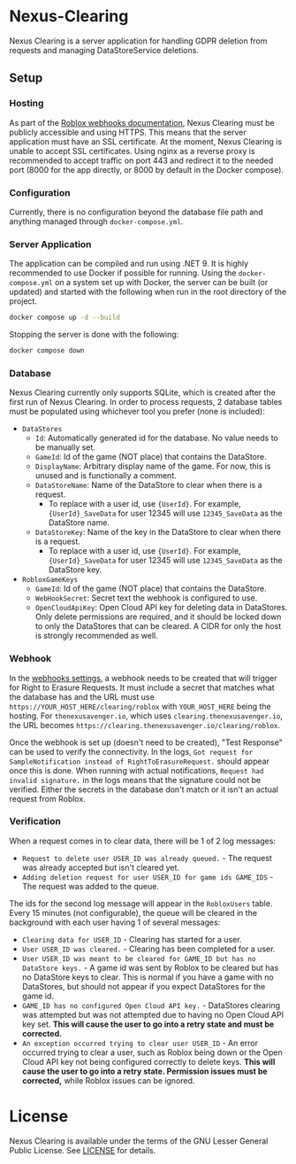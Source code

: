 # Nexus-Clearing
Nexus Clearing is a server application for handling GDPR deletion
from requests and managing DataStoreService deletions.

## Setup
### Hosting
As part of the [Roblox webhooks documentation](https://create.roblox.com/docs/reference/cloud/webhook-notifications#setting-up-webhook-urls),
Nexus Clearing must be publicly accessible and using HTTPS. This means
that the server application must have an SSL certificate. At the moment,
Nexus Clearing is unable to accept SSL certificates. Using nginx as
a reverse proxy is recommended to accept traffic on port 443 and
redirect it to the needed port (8000 for the app directly, or 8000 by
default in the Docker compose).

### Configuration
Currently, there is no configuration beyond the database file path
and anything managed through `docker-compose.yml`.

### Server Application
The application can be compiled and run using .NET 9. It is highly
recommended to use Docker if possible for running. Using the
`docker-compose.yml` on a system set up with Docker, the server can
be built (or updated) and started with the following when run in the
root directory of the project.

```bash
docker compose up -d --build
```

Stopping the server is done with the following:
```bash
docker compose down
```

### Database
Nexus Clearing currently only supports SQLite, which is created after
the first run of Nexus Clearing. In order to process requests, 2 database
tables must be populated using whichever tool you prefer (none is included):
- `DataStores`
  - `Id`: Automatically generated id for the database. No value needs to be
    manually set.
  - `GameId`: Id of the game (NOT place) that contains the DataStore.
  - `DisplayName`: Arbitrary display name of the game. For now, this is unused
    and is functionally a comment.
  - `DataStoreName`: Name of the DataStore to clear when there is a request.
    - To replace with a user id, use `{UserId}`. For example, `{UserId}_SaveData`
      for user 12345 will use `12345_SaveData` as the DataStore name.
  - `DataStoreKey`: Name of the key in the DataStore to clear when there is
    a request.
    - To replace with a user id, use `{UserId}`. For example, `{UserId}_SaveData`
      for user 12345 will use `12345_SaveData` as the DataStore key.
- `RobloxGameKeys`
  - `GameId`: Id of the game (NOT place) that contains the DataStore.
  - `WebHookSecret`: Secret text the webhook is configured to use.
  - `OpenCloudApiKey`: Open Cloud API key for deleting data in DataStores.
    Only delete permissions are required, and it should be locked down to
    only the DataStores that can be cleared. A CIDR for only the host is
    strongly recommended as well.

### Webhook
In the [webhooks settings](https://create.roblox.com/dashboard/settings/webhooks),
a webhook needs to be created that will trigger for Right to Erasure Requests.
It must include a secret that matches what the database has and the URL must
use `https://YOUR_HOST_HERE/clearing/roblox` with `YOUR_HOST_HERE` being the
hosting. For `thenexusavenger.io`, which uses `clearing.thenexusavenger.io`,
the URL becomes `https://clearing.thenexusavenger.io/clearing/roblox`.

Once the webhook is set up (doesn't need to be created), "Test Response" can
be used to verify the connectivity. In the logs, `Got request for SampleNotification instead of RightToErasureRequest.` should appear once this is done. When running with
actual notifications, `Request had invalid signature.` in the logs means that
the signature could not be verified. Either the secrets in the database don't
match or it isn't an actual request from Roblox.

### Verification
When a request comes in to clear data, there will be 1 of 2 log messages:
- `Request to delete user USER_ID was already queued.` - The request was
  already accepted but isn't cleared yet.
- `Adding deletion request for user USER_ID for game ids GAME_IDS` - The
  request was added to the queue.

The ids for the second log message will appear in the `RobloxUsers` table.
Every 15 minutes (not configurable), the queue will be cleared in the
background with each user having 1 of several messages:
- `Clearing data for USER_ID` - Clearing has started for a user.
- `User USER_ID was cleared.` - Clearing has been completed for a user.
- `User USER_ID was meant to be cleared for GAME_ID but has no DataStore keys.` -
  A game id was sent by Roblox to be cleared but has no DataStore keys to
  clear. This is normal if you have a game with no DataStores, but should
  not appear if you expect DataStores for the game id.
- `GAME_ID has no configured Open Cloud API key.` - DataStores clearing was
  attempted but was not attempted due to having no Open Cloud API key set.
  **This will cause the user to go into a retry state and must be corrected.**
- `An exception occurred trying to clear user USER_ID` - An error occurred
  trying to clear a user, such as Roblox being down or the Open Cloud API key
  not being configured correctly to delete keys. **This will cause the user to
  go into a retry state. Permission issues must be corrected,** while Roblox
  issues can be ignored.

# License
Nexus Clearing is available under the terms of the GNU Lesser General Public
License. See [LICENSE](LICENSE) for details.